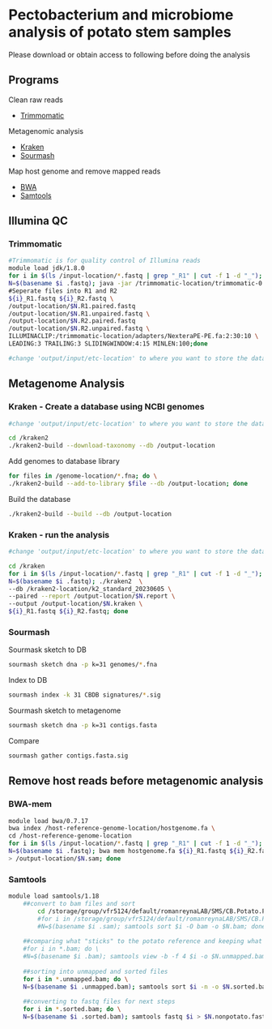# Pectobacterium and microbiome analysis of potato stem samples
Please download or obtain access to following before doing the analysis

##  Programs
Clean raw reads
- [Trimmomatic](https://github.com/usadellab/Trimmomatic)

Metagenomic analysis 
- [Kraken](http://ccb.jhu.edu/software/kraken/)
- [Sourmash](https://sourmash.readthedocs.io/en/latest/)

Map host genome and remove mapped reads
- [BWA](https://bio-bwa.sourceforge.net/bwa.shtml)
- [Samtools](https://www.htslib.org/doc/samtools.html)

## Illumina QC
### Trimmomatic
```bash
#Trimmomatic is for quality control of Illumina reads
module load jdk/1.8.0
for i in $(ls /input-location/*.fastq | grep "_R1" | cut -f 1 -d "_"); do \
N=$(basename $i .fastq); java -jar /trimmomatic-location/trimmomatic-0.39.jar PE -phred33 \
#Seperate files into R1 and R2
${i}_R1.fastq ${i}_R2.fastq \
/output-location/$N.R1.paired.fastq
/output-location/$N.R1.unpaired.fastq \
/output-location/$N.R2.paired.fastq
/output-location/$N.R2.unpaired.fastq \
ILLUMINACLIP:/trimmomatic-location/adapters/NexteraPE-PE.fa:2:30:10 \
LEADING:3 TRAILING:3 SLIDINGWINDOW:4:15 MINLEN:100;done

#change 'output/input/etc-location' to where you want to store the database on your device

```

## Metagenome Analysis
### Kraken - Create a database using NCBI genomes
```bash
#change 'output/input/etc-location' to where you want to store the database on your device

cd /kraken2
./kraken2-build --download-taxonomy --db /output-location
```
Add genomes to database library
```bash
for files in /genome-location/*.fna; do \
./kraken2-build --add-to-library $file --db /output-location; done
```
Build the database
```bash
./kraken2-build --build --db /output-location
```

### Kraken - run the analysis
```bash
#change 'output/input/etc-location' to where you want to store the database on your device

cd /kraken
for i in $(ls /input-location/*.fastq | grep "_R1" | cut -f 1 -d "_"); do \
N=$(basename $i .fastq); ./kraken2  \
--db /kraken2-location/k2_standard_20230605 \
--paired --report /output-location/$N.report \
--output /output-location/$N.kraken \
${i}_R1.fastq ${i}_R2.fastq; done
```
### Sourmash
Sourmask sketch to DB
```bash
sourmash sketch dna -p k=31 genomes/*.fna
```
Index to DB
```bash
sourmash index -k 31 CBDB signatures/*.sig
```
Sourmash sketch to metagenome
```bash
sourmash sketch dna -p k=31 contigs.fasta
```
Compare
```bash
sourmash gather contigs.fasta.sig 
```
## Remove host reads before metagenomic analysis
### BWA-mem
```bash
module load bwa/0.7.17
bwa index /host-reference-genome-location/hostgenome.fa \
cd /host-reference-genome-location
for i in $(ls /input-location/*.fastq | grep "_R1" | cut -f 1 -d "_"); do \
N=$(basename $i .fastq); bwa mem hostgenome.fa ${i}_R1.fastq ${i}_R2.fastq \
> /output-location/$N.sam; done
```
### Samtools
```bash
module load samtools/1.18
    ##convert to bam files and sort
        cd /storage/group/vfr5124/default/romanreynaLAB/SMS/CB.Potato.Project/samtool.results
        #for i in /storage/group/vfr5124/default/romanreynaLAB/SMS/CB.Potato.Project/bwa.outputs/*.sam; do \
        #N=$(basename $i .sam); samtools sort $i -O bam -o $N.bam; done
    
    ##comparing what "sticks" to the potato reference and keeping what doesnt work
    #for i in *.bam; do \
    #N=$(basename $i .bam); samtools view -b -f 4 $i -o $N.unmapped.bam; done
 
    ##sorting into unmapped and sorted files
    for i in *.unmapped.bam; do \
    N=$(basename $i .unmapped.bam); samtools sort $i -n -o $N.sorted.bam; done
 
    ##converting to fastq files for next steps
    for i in *.sorted.bam; do \
    N=$(basename $i .sorted.bam); samtools fastq $i > $N.nonpotato.fastq; done
```
